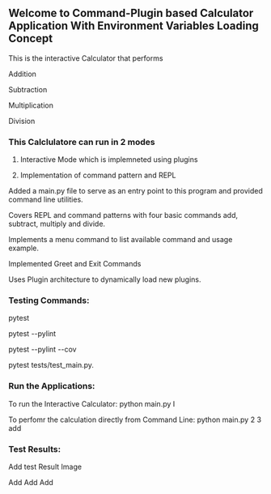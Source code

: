 ## Welcome to Command-Plugin based Calculator Application With Environment Variables Loading Concept

This is the interactive Calculator that performs 

Addition

Subtraction

Multiplication

Division

### This Calclulatore can run in 2 modes

1) Interactive Mode which is implemneted using plugins

2) Implementation of command pattern and REPL

Added a main.py file to serve as an entry point to this program and provided command line utilities.

Covers REPL and command patterns with four basic commands add, subtract, multiply and divide.

Implements a menu command to list available command and usage example.

Implemented Greet and Exit Commands

Uses Plugin architecture to dynamically load new plugins.

### Testing Commands:

pytest 

pytest --pylint

pytest --pylint --cov

pytest tests/test_main.py.


### Run the Applications:
To run the Interactive Calculator: python main.py I

To perfomr the calculation directly from Command Line:  python main.py 2 3 add


### Test Results:

Add test Result Image

Add
Add
Add

